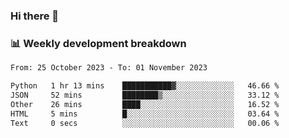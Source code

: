 ### Hi there 👋

### 📊 Weekly development breakdown
<!--START_SECTION:waka-->

```txt
From: 25 October 2023 - To: 01 November 2023

Python   1 hr 13 mins    ███████████▓░░░░░░░░░░░░░   46.66 %
JSON     52 mins         ████████▒░░░░░░░░░░░░░░░░   33.12 %
Other    26 mins         ████░░░░░░░░░░░░░░░░░░░░░   16.52 %
HTML     5 mins          █░░░░░░░░░░░░░░░░░░░░░░░░   03.64 %
Text     0 secs          ░░░░░░░░░░░░░░░░░░░░░░░░░   00.06 %
```

<!--END_SECTION:waka-->
